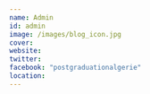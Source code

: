 ```yaml
---
name: Admin
id: admin
image: /images/blog_icon.jpg
cover:
website:
twitter:
facebook: "postgraduationalgerie"
location:
---
```

